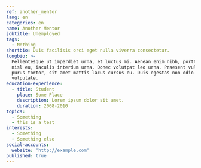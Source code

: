 ```yaml
---
ref: another_mentor
lang: en
categories: en
name: Another Mentor
jobtitle: Unemployed
tags:
  - Nothing
shortbio: Duis facilisis orci eget nulla viverra consectetur.
longbio: >-
  Pellentesque ut imperdiet urna, et luctus mi. Aenean enim nibh, porttitor id
  nisl eu, iaculis interdum urna. Donec volutpat leo urna. Praesent vulputate
  purus tortor, sit amet mattis lacus cursus eu. Duis egestas non odio volutpat
  vulputate.
education-experience:
  - title: Student
    place: Some Place
    description: Lorem ipsum dolor sit amet.
    duration: 2008-2010
topics:
  - Something
  - this is a test
interests:
  - Something
  - Something else
social-accounts:
  website: 'http://example.com'
published: true
---
```

